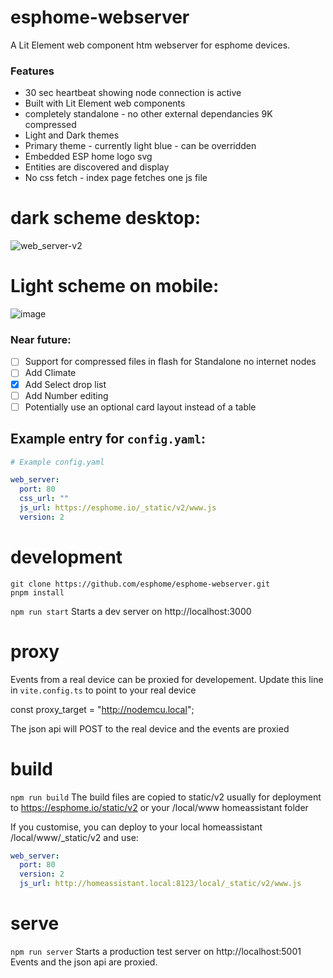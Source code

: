 # esphome-webserver
A Lit Element web component htm webserver for esphome devices. 

###  Features

- 30 sec heartbeat showing node connection is active
- Built with Lit Element web components
- completely standalone - no other external dependancies  9K compressed
- Light and Dark themes
- Primary theme - currently light blue - can be overridden
- Embedded ESP home logo svg
- Entities are discovered and display
- No css fetch - index page fetches one js file

dark scheme desktop:
====================
![web_server-v2](https://user-images.githubusercontent.com/5050824/141174356-789cc160-46a1-43fc-9a86-ed5a764c35d7.png)

Light scheme on mobile:
=======================
![image](https://user-images.githubusercontent.com/5050824/141175240-95b5b74e-d8c8-48bc-9d6d-053ebeaf8910.png)

### Near future:

- [ ] Support for compressed files in flash for Standalone no internet nodes
- [ ] Add Climate
- [x] Add Select drop list
- [ ] Add Number editing
- [ ] Potentially use an optional card layout instead of a table

## Example entry for `config.yaml`:

```yaml
# Example config.yaml

web_server:
  port: 80
  css_url: ""
  js_url: https://esphome.io/_static/v2/www.js
  version: 2
```

development
===========

```
git clone https://github.com/esphome/esphome-webserver.git
pnpm install
```

`npm run start`
Starts a dev server on http://localhost:3000

proxy
======
Events from a real device can be proxied for developement. Update this line in `vite.config.ts` to point to your real device

const proxy_target = "http://nodemcu.local";

The json api will POST to the real device and the events are proxied

build
=====
`npm run build`
The build files are copied to static/v2 usually for deployment to https://esphome.io/static/v2 or your /local/www homeassistant folder

If you customise, you can deploy to your local homeassistant /local/www/_static/v2 and use:

```yaml
web_server:
  port: 80
  version: 2
  js_url: http://homeassistant.local:8123/local/_static/v2/www.js

```

serve
=====
`npm run server`
Starts a production test server on http://localhost:5001
Events and the json api are proxied.
